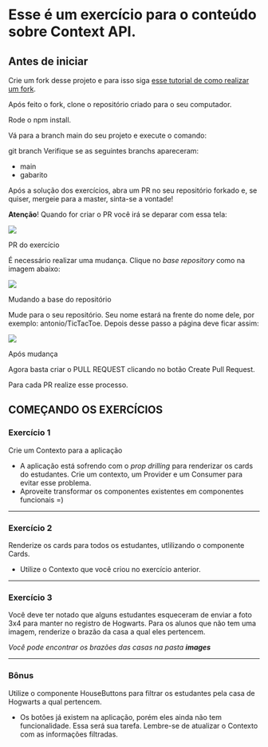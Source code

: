 # Esse é um exercício para o conteúdo sobre Context API.

## Antes de iniciar

Crie um fork desse projeto e para isso siga [esse tutorial de como realizar um fork](https://guides.github.com/activities/forking/).

Após feito o fork, clone o repositório criado para o seu computador.

Rode o npm install.

Vá para a branch main do seu projeto e execute o comando:

git branch
Verifique se as seguintes branchs apareceram:

- main
- gabarito

Após a solução dos exercícios, abra um PR no seu repositório forkado e, se quiser, mergeie para a master, sinta-se a vontade!

**Atenção**! Quando for criar o PR você irá se deparar com essa tela:

![](https://github.com/tryber/exercise-contextAPI-refactoring/raw/master/images/example-pr.png)

PR do exercício

É necessário realizar uma mudança. Clique no *base repository* como na imagem abaixo:

![](https://github.com/tryber/exercise-contextAPI-refactoring/raw/master/images/change-base.png)

Mudando a base do repositório

Mude para o seu repositório. Seu nome estará na frente do nome dele, por exemplo: antonio/TicTacToe. Depois desse passo a página deve ficar assim:

![](https://github.com/tryber/exercise-contextAPI-refactoring/raw/master/images/after-change.png)

Após mudança

Agora basta criar o PULL REQUEST clicando no botão Create Pull Request.

Para cada PR realize esse processo.

## COMEÇANDO OS EXERCÍCIOS

### Exercício 1

Crie um Contexto para a aplicação

* A aplicação está sofrendo com o *prop drilling* para renderizar os cards do estudantes. Crie um contexto, um Provider e um Consumer para evitar esse problema.
* Aproveite transformar os componentes existentes em componentes funcionais =)

---
### Exercício 2

Renderize os cards para todos os estudantes, utlilizando o componente Cards.

* Utilize o Contexto que você criou no exercício anterior.

---
### Exercício 3

Você deve ter notado que alguns estudantes esqueceram de enviar a foto 3x4 para manter no registro de Hogwarts. Para os alunos que não tem uma imagem, renderize o brazão da casa a qual eles pertencem.

*Você pode encontrar os brazões das casas na pasta **images***

---
### Bônus

Utilize o componente HouseButtons para filtrar os estudantes pela casa de Hogwarts a qual pertencem.

- Os botões já existem na aplicação, porém eles ainda não tem funcionalidade. Essa será sua tarefa. Lembre-se de atualizar o Contexto com as informações filtradas.